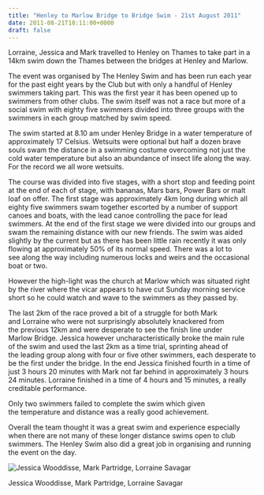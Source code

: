 ```yaml
---
title: "Henley to Marlow Bridge to Bridge Swim - 21st August 2011"
date: 2011-08-21T18:11:00+0000
draft: false
---
```

Lorraine, Jessica and Mark travelled to Henley on Thames to take part in a 14km swim down the Thames
between the bridges at Henley and Marlow.

The event was organised by The Henley Swim and has been run each year for the past eight years by the Club but with only a handful of Henley swimmers taking part. This was the first year it has been opened up to swimmers from other clubs. The swim itself was not a race but more of a social swim with eighty five swimmers divided into three groups with the swimmers in each group matched by swim speed.

The swim started at 8.10 am under Henley Bridge in a water temperature of approximately 17 Celsius. Wetsuits were
optional but half a dozen brave souls swam the distance in a swimming costume overcoming not just the cold water temperature but also an abundance of insect life along the way. For the record we all wore wetsuits.

The course was divided into five stages, with a short stop and feeding point at the end of each of stage, with bananas, Mars bars, Power Bars or malt loaf on offer. The first stage was approximately 4km long during which all eighty five swimmers swam together escorted by a number of support canoes and boats, with the lead canoe controlling the pace for lead
swimmers. At the end of the first stage we were divided into our groups and swam the remaining distance with our new friends. The swim was aided slightly by the current but as there has been little rain recently it was only flowing at approximately 50% of its normal speed. There was a lot to see along the way including numerous locks and weirs and the occasional boat or two.

However the high-light was the church at Marlow which was situated right by the river where the vicar appears to have cut Sunday morning service short so he could watch and wave to the swimmers as they passed by.

The last 2km of the race proved a bit of a struggle for both Mark and Lorraine who were not surprisingly absolutely knackered from the previous 12km and were desperate to see the finish line under Marlow Bridge. Jessica however uncharacteristically broke the main rule of the swim and used the last 2km as a time trial, sprinting ahead of the leading group along with four or five other swimmers, each desperate to be the first under the bridge. In the end Jessica finished fourth in a time of just 3 hours 20 minutes with Mark not far behind in approximately 3 hours 24 minutes. Lorraine finished in a time of 4 hours and 15 minutes, a really creditable performance.

Only two swimmers failed to complete the swim which given the temperature and distance was a really good achievement.

Overall the team thought it was a great swim and experience especially when there are not many of these longer distance swims open to club swimmers. The Henley Swim also did a great job in organising and running the event on the day.

![Jessica Wooddisse, Mark Partridge, Lorraine Savagar](/images/2015/01/jessica-mark-lorraine.jpg)

 Jessica Wooddisse, Mark Partridge, Lorraine Savagar

